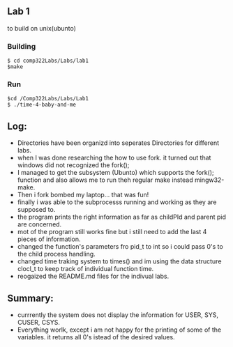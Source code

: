 ## Lab 1
to build on unix(ubunto)
### Building
```
$ cd comp322Labs/Labs/lab1
$make
```
### Run
```
$cd /Comp322Labs/Labs/Lab1
$ ./time-4-baby-and-me
```
## Log:
 - Directories have been organizd into seperates Directories for different labs.
 - when I was done researching the how to use fork. it turned out that windows did not recognized the fork();
 - I managed to get the subsystem (Ubunto) which supports the fork(); function and also allows me to run theh regular make instead    mingw32-make.
 - Then i fork bombed my laptop... that was fun!
 - finally i was able to the subprocesss running and working as they are supposed to. 
 - the program prints the right information as far as childPId and parent pid are concerned.
 - mot of the program still works fine but i still need to add the last 4 pieces of information. 
 - changed the function's parameters fro pid_t to int so i could pass 0's to the child process handling. 
 - changed time traking system to times() and im using the data structure clocl_t to keep track of individual function time. 
 - reogaized the README.md files for the indivual labs. 
## Summary:
- currrently the system does not display the information for USER, SYS, CUSER, CSYS.
- Everything worlk, except i am not happy for the printing of some of the variables. it returns all 0's istead of the desired values. 

